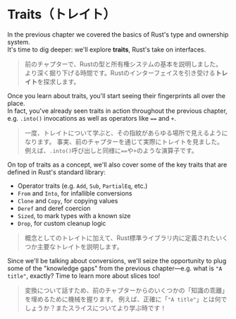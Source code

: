 # Traits（トレイト）

In the previous chapter we covered the basics of Rust's type and ownership system.\
It's time to dig deeper: we'll explore **traits**, Rust's take on interfaces.

> 前のチャプターで、Rustの型と所有権システムの基本を説明しました。
> より深く掘り下げる時間です。Rustのインターフェイスを引き受ける**トレイト**を探求します。

Once you learn about traits, you'll start seeing their fingerprints all over the place.\
In fact, you've already seen traits in action throughout the previous chapter, e.g. `.into()` invocations as well
as operators like `==` and `+`.

> 一度、トレイトについて学ぶと、その指紋があらゆる場所で見えるようになります。
> 事実、前のチャプターを通じて実際にトレイトを見ました。例えば、`.into()`呼び出しと同様に`==`や`+`のような演算子です。

On top of traits as a concept, we'll also cover some of the key traits that are defined in Rust's standard library:

- Operator traits (e.g. `Add`, `Sub`, `PartialEq`, etc.)
- `From` and `Into`, for infallible conversions
- `Clone` and `Copy`, for copying values
- `Deref` and deref coercion
- `Sized`, to mark types with a known size
- `Drop`, for custom cleanup logic

> 概念としてのトレイトに加えて、Rust標準ライブラリ内に定義されたいくつか主要なトレイトを説明します。

Since we'll be talking about conversions, we'll seize the opportunity to plug some of the "knowledge gaps"
from the previous chapter—e.g. what is `"A title"`, exactly? Time to learn more about slices too!

> 変換について話すため、前のチャプターからのいくつかの「知識の乖離」を埋めるために機械を握ります。
> 例えば、正確に「`"A title"`」とは何でしょうか？またスライスについてより学ぶ時です！
